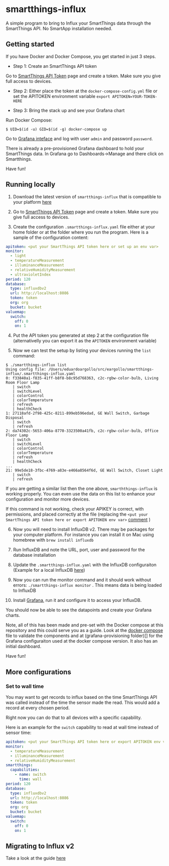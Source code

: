 # smartthings-influx

A simple program to bring to Influx your SmartThings data through the SmartThings API. No SmartApp installation needed.

## Getting started

If you have Docker and Docker Compose, you get started in just 3 steps.

- Step 1: Create an SmartThings API token

Go to [SmartThings API Token](https://account.smartthings.com/tokens) page and create a token. Make sure you give full access to devices.

- Step 2: Either place the token at the `docker-compose-config.yml` file or set the APITOKEN environment variable `export APITOKEN=YOUR-TOKEN-HERE`

- Step 3: Bring the stack up and see your Grafana chart

Run Docker Compose:
```
$ UID=$(id -u) GID=$(id -g) docker-compose up
```

Go to [Grafana inteface](http://localhost:3000) and log with user `admin` and password `password`.

There is already a pre-provisioned Grafana dashboard to hold your SmartThings data. In Grafana go to Dashboards->Manage and there click on Smartthings.

Have fun!

## Running locally

1. Download the latest version of `smartthings-influx` that is compatible to your platform [here](https://github.com/eargollo/smartthings-influx/releases)

1. Go to [SmartThings API Token](https://account.smartthings.com/tokens) page and create a token. Make sure you give full access to devices.

1. Create the configuration `.smartthings-influx.yaml` file either at your home folder or at the folder where you run the program. Here is a sample of the configuration content:

```yaml
apitoken: <put your SmartThings API token here or set up an env var>
monitor:
  - light
  - temperatureMeasurement
  - illuminanceMeasurement
  - relativeHumidityMeasurement
  - ultravioletIndex
period: 120
database:
  type: influxdbv2
  url: http://localhost:8086
  token: token
  org: org
  bucket: bucket
valuemap:
  switch: 
    off: 0
    on: 1
```

4. Put the API token you generated at step 2 at the configuration file (alternativelly you can export it as the `APITOKEN` environment variable)

1. Now we can test the setup by listing your devices running the `list` command:

```
$ ./smartthings-influx list
Using config file: /Users/eduardoargollo/src/eargollo/smartthings-influx/.smartthings-influx.yaml
0: f33840a1-f835-41ff-b8f8-b8c95d768363, c2c-rgbw-color-bulb, Living Room Floor Lamp
   | switch
   | switchLevel
   | colorControl
   | colorTemperature
   | refresh
   | healthCheck
1: 27118afd-2f98-425c-8211-899eb596edad, GE Wall Switch, Garbage Disposal
   | switch
   | refresh
2: da74302c-5653-406a-8770-3323500a41fb, c2c-rgbw-color-bulb, Office Floor Lamp
   | switch
   | switchLevel
   | colorControl
   | colorTemperature
   | refresh
   | healthCheck
...
21: 99e5de18-3fbc-4769-a83e-e466a8564f6d, GE Wall Switch, Closet Light
   | switch
   | refresh
```

If you are getting a similar list then the one above, `smarththings-influx` is working properly. You can even use the data on this list to enhance your configuration and monitor more devices.

If this command is not working, check your APIKEY is correct, with permissions, and placed correctly at the file (replacing the `<put your SmartThings API token here or export APITOKEN env var>` [comment](https://github.com/eargollo/smartthings-influx/blob/master/smartthings-influx-compose.yaml#L1) )


6. Now you will need to install InfluxDB v2. There may be packages for your computer platform. For instance you can install it on Mac using homebrew with `brew install influxdb`

1. Run InfluxDB and note the URL, port, user and password for the database installation

1. Update the `.smartthings-influx.yaml` with the InfluxDB configuraiton (Example for a local InfluxDB [here](https://github.com/eargollo/smartthings-influx/blob/master/smartthings-influx-compose.yaml#L12-L17))

1. Now you can run the monitor command and it should work without errors: `./smartthings-influx monitor` . This means data is being loaded to InfluxDB

1. Install [Grafana](https://grafana.com/), run it and configure it to access your InfluxDB. 

You should now be able to see the datapoints and create your Grafana charts.

Note, all of this has been made and pre-set with the Docker compose at this repository and this could serve you as a guide. Look at the [docker compose](https://github.com/eargollo/smartthings-influx/blob/master/docker-compose.yml) file to validate the components and at (grafana-provisioning folder)[] for the Grafana configuraiton used at the docker compose version. It also has an initial dashboard.

Have fun!

## More configurations

### Set to wall time

You may want to get records to influx based on the time SmartThings API was called 
instead of the time the sensor made the read. This would add a record at every chosen
period. 

Right now you can do that to all devices with a specific capability.

Here is an example for the `switch` capability to read at wall time instead of sensor time:

```yaml
apitoken: <put your SmartThings API token here or export APITOKEN env var>
monitor:
  - temperatureMeasurement
  - illuminanceMeasurement
  - relativeHumidityMeasurement
smartthings:
  capabilities:
    - name: switch
      time: wall
period: 120
database:
  type: influxdbv2
  url: http://localhost:8086
  token: token
  org: org
  bucket: bucket
valuemap:
  switch: 
    off: 0
    on: 1
```

## Migrating to Influx v2

Take a look at the guide [here](docs/migrating-to-influx2.md)
